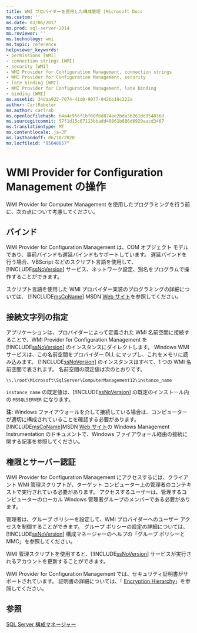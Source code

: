 ```yaml
---
title: WMI プロバイダーを使用した構成管理 |Microsoft Docs
ms.custom: ''
ms.date: 03/06/2017
ms.prod: sql-server-2014
ms.reviewer: ''
ms.technology: wmi
ms.topic: reference
helpviewer_keywords:
- permissions [WMI]
- connection strings [WMI]
- security [WMI]
- WMI Provider for Configuration Management, connection strings
- WMI Provider for Configuration Management, security
- late binding [WMI]
- WMI Provider for Configuration Management, late binding
- binding [WMI]
ms.assetid: 34daa922-7074-41d0-9077-042bb18c222a
author: CarlRabeler
ms.author: carlrab
ms.openlocfilehash: b4a4c956f1bf60f6d874ee2bda3b261dd954836d
ms.sourcegitcommit: 57f1d15c67113bbadd40861b886d6929aacd3467
ms.translationtype: MT
ms.contentlocale: ja-JP
ms.lasthandoff: 06/18/2020
ms.locfileid: "85048857"
---
```

# <a name="working-with-the-wmi-provider-for-configuration-management"></a>WMI Provider for Configuration Management の操作
  WMI Provider for Computer Management を使用したプログラミングを行う前に、次の点について考慮してください。  
  
## <a name="binding"></a>バインド  
  WMI Provider for Configuration Management は、COM オブジェクト モデルであり、事前バインドも遅延バインドもサポートしています。 遅延バインドを行う場合、VBScript などのスクリプト言語を使用して、[!INCLUDE[ssNoVersion](../../includes/ssnoversion-md.md)] サービス、ネットワーク設定、別名をプログラムで操作することができます。  
  
 スクリプト言語を使用した WMI プロバイダー実装のプログラミングの詳細については、 [!INCLUDE[msCoName](../../includes/msconame-md.md)] MSDN [Web サイト](https://go.microsoft.com/fwlink/?linkid=15426)を参照してください。  
  
## <a name="specifying-a-connection-string"></a>接続文字列の指定  
 アプリケーションは、プロバイダーによって定義された WMI 名前空間に接続することで、WMI Provider for Configuration Management を [!INCLUDE[ssNoVersion](../../includes/ssnoversion-md.md)] のインスタンスにダイレクトします。 Windows WMI サービスは、この名前空間をプロバイダー DLL にマップし、これをメモリに読み込みます。 [!INCLUDE[ssNoVersion](../../includes/ssnoversion-md.md)] のインスタンスはすべて、1 つの WMI 名前空間で表されます。 名前空間の既定値は次のとおりです。  
  
```  
\\.\root\Microsoft\SqlServer\ComputerManagement12\instance_name  
```  
  
 `instance_name` の既定値は、[!INCLUDE[ssNoVersion](../../includes/ssnoversion-md.md)] の既定のインストール内の `MSSQLSERVER` になります。  
  
 **注:** Windows ファイアウォールを介して接続している場合は、コンピューターが適切に構成されていることを確認する必要があります。 [!INCLUDE[msCoName](../../includes/msconame-md.md)]MSDN [Web サイト](https://go.microsoft.com/fwlink/?linkid=15426)の Windows Management Instrumentation のドキュメントで、Windows ファイアウォール経由の接続に関する記事を参照してください。  
  
## <a name="permissions-and-server-authentication"></a>権限とサーバー認証  
 WMI Provider for Configuration Management にアクセスするには、クライアント WMI 管理スクリプトが、ターゲット コンピューター上の管理者のコンテキストで実行されている必要があります。 アクセスするユーザーは、管理するコンピューターのローカル Windows 管理者グループのメンバーである必要があります。  
  
 管理者は、グループ ポリシーを設定して、WMI プロバイダーへのユーザー アクセスを制御することができます。 グループ ポリシーの設定の詳細については、[!INCLUDE[ssNoVersion](../../includes/ssnoversion-md.md)] 構成マネージャーのヘルプの「グループ ポリシーと MMC」を参照してください。  
  
 WMI 管理スクリプトを使用すると、[!INCLUDE[ssNoVersion](../../includes/ssnoversion-md.md)] サービスが実行されるアカウントを更新することができます。  
  
 WMI Provider for Configuration Management では、セキュリティ証明書がサポートされています。 証明書の詳細については、「 [Encryption Hierarchy](../security/encryption/encryption-hierarchy.md)」を参照してください。  
  
## <a name="see-also"></a>参照  
 [SQL Server 構成マネージャー](../sql-server-configuration-manager.md)  
  
  
